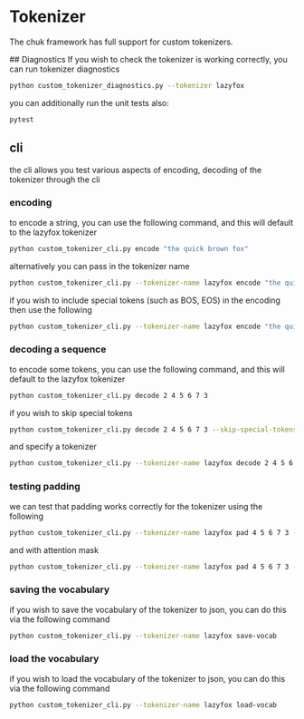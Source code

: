 # Tokenizer
The chuk framework has full support for custom tokenizers.

## Diagnostics
If you wish to check the tokenizer is working correctly, you can run tokenizer diagnostics

```bash
python custom_tokenizer_diagnostics.py --tokenizer lazyfox
```

you can additionally run the unit tests also:

```bash
pytest
```

## cli
the cli allows you test various aspects of encoding, decoding of the tokenizer through the cli

### encoding
to encode a string, you can use the following command, and this will default to the lazyfox tokenizer

```bash
python custom_tokenizer_cli.py encode "the quick brown fox"
```

alternatively you can pass in the tokenizer name

```bash
python custom_tokenizer_cli.py --tokenizer-name lazyfox encode "the quick brown fox" 
```

if you wish to include special tokens (such as BOS, EOS) in the encoding then use the following

```bash
python custom_tokenizer_cli.py --tokenizer-name lazyfox encode "the quick brown fox" --add-special-tokens
```

### decoding a sequence
to encode some tokens, you can use the following command, and this will default to the lazyfox tokenizer

```bash
python custom_tokenizer_cli.py decode 2 4 5 6 7 3
```

if you wish to skip special tokens

```bash
python custom_tokenizer_cli.py decode 2 4 5 6 7 3 --skip-special-tokens
```

and specify a tokenizer

```bash
python custom_tokenizer_cli.py --tokenizer-name lazyfox decode 2 4 5 6 7 3 --skip-special-tokens
```

### testing padding
we can test that padding works correctly for the tokenizer using the following

```bash
python custom_tokenizer_cli.py --tokenizer-name lazyfox pad 4 5 6 7 3 --max-length 10
```

and with attention mask

```bash
python custom_tokenizer_cli.py --tokenizer-name lazyfox pad 4 5 6 7 3 --max-length 10 --return-attention-mask
```

### saving the vocabulary
if you wish to save the vocabulary of the tokenizer to json, you can do this via the following command

```bash
python custom_tokenizer_cli.py --tokenizer-name lazyfox save-vocab
```

### load the vocabulary
if you wish to load the vocabulary of the tokenizer to json, you can do this via the following command

```bash
python custom_tokenizer_cli.py --tokenizer-name lazyfox load-vocab
```
